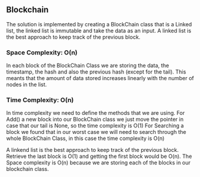 ## Blockchain ##

The solution is implemented by creating a BlockChain class that is a Linked list, the linked list is immutable and take the data as an input. A linked list is the best approach to keep track of the previous block.

### Space Complexity: O(n) ###
In each block of the BlockChain Class we are storing the data, the timestamp, the hash and also the previous hash (except for the tail). This meants that the amount of data stored increases linearly with the number of nodes in the list.

### Time Complexity: O(n) ###
In time complexity we need to define the methods that we are using.
For Add() a new block into our BlockChain class we just move the pointer in case that our tail is None, so the time complexity is O(1)
For Searching a block we found that in our worst case we will need to search through the whole BlockChain Class, in this case the time complexity is O(n)


A linkend list is the best approach to keep track of the previous block. Retrieve the last block is O(1) and getting the first block would be O(n). The Space complexity is O(n) because we are storing each of the blocks in our blockchain class.
